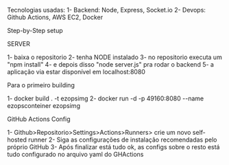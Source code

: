 Tecnologias usadas:
1- Backend: Node, Express, Socket.io
2- Devops: Github Actions, AWS EC2, Docker

Step-by-Step setup

SERVER

1- baixa  o repositorio
2- tenha NODE instalado
3- no repositorio executa um "npm install"
4- e depois disso "node server.js" pra rodar o backend
5- a aplicação via estar disponível em localhost:8080



Para o primeiro building

1- docker build . -t ezopsimg
2- docker run -d -p 49160:8080 --name ezopsconteiner ezopsimg

GitHub Actions Config

1- Github>Repositorio>Settings>Actions>Runners> crie um novo self-hosted runner
2- Siga as configurações de instalação recomendadas pelo próprio GitHub
3- Após finalizar está tudo ok, as configs sobre o resto está tudo configurado no arquivo yaml do GHActions
